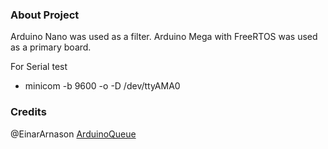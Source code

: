 ### About Project

Arduino Nano was used as a filter.
Arduino Mega with FreeRTOS was used as a primary board.

For Serial test
*   minicom -b 9600 -o -D /dev/ttyAMA0

### Credits
@EinarArnason [ArduinoQueue](https://github.com/EinarArnason/ArduinoQueue)

